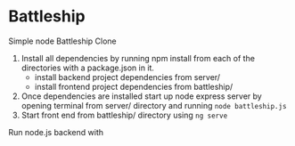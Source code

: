 # Battleship
Simple node Battleship Clone

1. Install all dependencies by running npm install from each of the directories with a package.json in it.
    - install backend project dependencies from server/
    - install frontend project dependencies from battleship/
2. Once dependencies are installed start up node express server by opening terminal from server/ directory and running ```node battleship.js```
3. Start front end from battleship/ directory using ```ng serve```

Run node.js backend with
